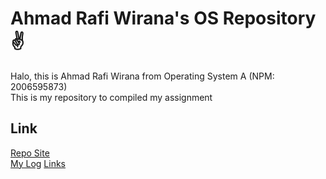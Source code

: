 # Ahmad Rafi Wirana's OS Repository ✌️
Halo, this is Ahmad Rafi Wirana from Operating System A (NPM: 2006595873) \
This is my repository to compiled my assignment

## Link
[Repo Site](https://ahmadrafidev.github.io/os212/) \
[My Log](https://ahmadrafidev.github.io/os212/TXT/mylog.txt)
[Links](https://ahmadrafidev.github.io/os212/links.md)
